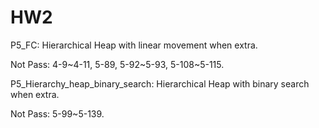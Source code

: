 # HW2

P5_FC: Hierarchical Heap with linear movement when extra.

Not Pass: 4-9~4-11, 5-89, 5-92~5-93, 5-108~5-115.

P5_Hierarchy_heap_binary_search: Hierarchical Heap with binary search when extra.

Not Pass: 5-99~5-139.